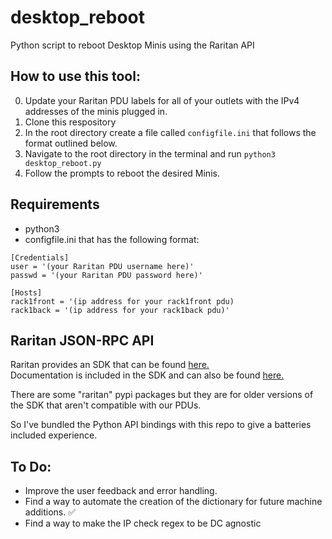 # desktop_reboot
Python script to reboot Desktop Minis using the Raritan API

## How to use this tool:
0) Update your Raritan PDU labels for all of your outlets with the IPv4 addresses of the minis plugged in.
1) Clone this respository
2) In the root directory create a file called `configfile.ini` that follows the format outlined below.
3) Navigate to the root directory in the terminal and run `python3 desktop_reboot.py`
4) Follow the prompts to reboot the desired Minis.

## Requirements
* python3
* configfile.ini that has the following format:
```
[Credentials]
user = '(your Raritan PDU username here)'
passwd = '(your Raritan PDU password here)'

[Hosts]
rack1front = '(ip address for your rack1front pdu)
rack1back = '(ip address for your rack1back pdu)'
```

## Raritan JSON-RPC API
Raritan provides an SDK that can be found [here.](https://www.raritan.com/support/product/px3)  
Documentation is included in the SDK and can also be found [here.](https://help.raritan.com/json-rpc/pdu/v3.6.1/)

There are some "raritan" pypi packages but they are for older versions of the SDK that aren't compatible with our PDUs. 

So I've bundled the Python API bindings with this repo to give a batteries included experience. 

## To Do:
* Improve the user feedback and error handling. 
* Find a way to automate the creation of the dictionary for future machine additions. ✅
* Find a way to make the IP check regex to be DC agnostic
